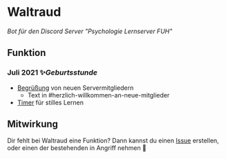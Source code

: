 # Waltraud 
*Bot für den Discord Server "Psychologie Lernserver FUH"*

## Funktion
### Juli 2021 ✨*Geburtsstunde*

* [Begrüßung](https://github.com/FU-Hagen-Discord/waltraud/blob/master/cogs/welcome.py) von neuen Servermitgliedern
  * Text in #herzlich-willkommen-an-neue-mitglieder
* [Timer](https://github.com/FU-Hagen-Discord/waltraud/blob/master/cogs/timer.py) für stilles Lernen 

## Mitwirkung
Dir fehlt bei Waltraud eine Funktion? Dann kannst du einen [Issue](https://github.com/FU-Hagen-Discord/waltraud/issues) erstellen, oder einen der bestehenden in Angriff nehmen 💪
